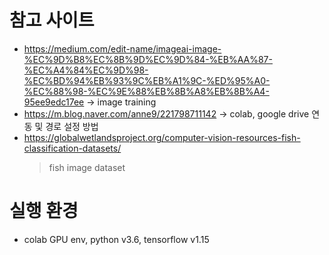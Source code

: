# 참고 사이트
 - https://medium.com/edit-name/imageai-image-%EC%9D%B8%EC%8B%9D%EC%9D%84-%EB%AA%87-%EC%A4%84%EC%9D%98-%EC%BD%94%EB%93%9C%EB%A1%9C-%ED%95%A0-%EC%88%98-%EC%9E%88%EB%8B%A8%EB%8B%A4-95ee9edc17ee
	-> image training
 - https://m.blog.naver.com/anne9/221798711142
	-> colab, google drive 연동 및 경로 설정 방법
 - https://globalwetlandsproject.org/computer-vision-resources-fish-classification-datasets/
	> fish image dataset

# 실행 환경
 - colab GPU env, python v3.6, tensorflow v1.15